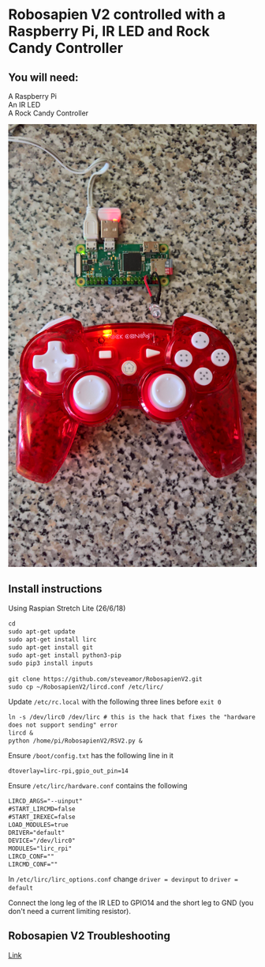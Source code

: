 # Robosapien V2 controlled with a Raspberry Pi, IR LED and Rock Candy Controller

## You will need:  
  
A Raspberry Pi  
An IR LED  
A Rock Candy Controller  

![RPi](images/kit.jpg)

## Install instructions
  
Using Raspian Stretch Lite (26/6/18)

```
cd
sudo apt-get update
sudo apt-get install lirc
sudo apt-get install git
sudo apt-get install python3-pip
sudo pip3 install inputs

git clone https://github.com/steveamor/RobosapienV2.git
sudo cp ~/RobosapienV2/lircd.conf /etc/lirc/
```

Update ```/etc/rc.local``` with the following three lines before ```exit 0```

```
ln -s /dev/lirc0 /dev/lirc # this is the hack that fixes the "hardware does not support sending" error
lircd &
python /home/pi/RobosapienV2/RSV2.py &
```

Ensure ```/boot/config.txt``` has the following line in it

```
dtoverlay=lirc-rpi,gpio_out_pin=14
```

Ensure ```/etc/lirc/hardware.conf``` contains the following

```
LIRCD_ARGS="--uinput"
#START_LIRCMD=false
#START_IREXEC=false
LOAD_MODULES=true
DRIVER="default"
DEVICE="/dev/lirc0"
MODULES="lirc_rpi"
LIRCD_CONF=""
LIRCMD_CONF=""
```

In ```/etc/lirc/lirc_options.conf``` change ```driver = devinput``` to ```driver = default```

Connect the long leg of the IR LED to GPIO14 and the short leg to GND (you don't need a current limiting resistor).

## Robosapien V2 Troubleshooting

[Link](notes.md)

